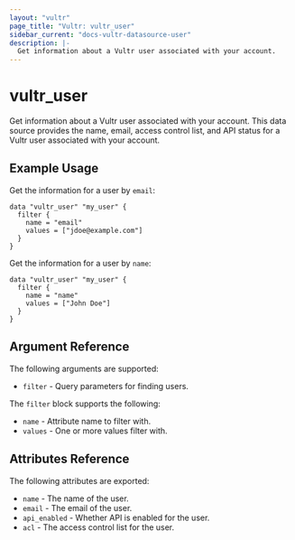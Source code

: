 ```yaml
---
layout: "vultr"
page_title: "Vultr: vultr_user"
sidebar_current: "docs-vultr-datasource-user"
description: |-
  Get information about a Vultr user associated with your account.
---
```


# vultr_user

Get information about a Vultr user associated with your account. This data source provides the name, email, access control list, and API status for a Vultr user associated with your account.

## Example Usage

Get the information for a user by `email`:
```hcl
data "vultr_user" "my_user" {
  filter {
    name = "email"
    values = ["jdoe@example.com"]
  }
}
```

Get the information for a user by `name`:
```hcl
data "vultr_user" "my_user" {
  filter {
    name = "name"
    values = ["John Doe"]
  }
}
```

## Argument Reference

The following arguments are supported:

* `filter` - Query parameters for finding users.

The `filter` block supports the following:

* `name` - Attribute name to filter with.
* `values` - One or more values filter with.

## Attributes Reference

The following attributes are exported:

* `name` - The name of the user.
* `email` - The email of the user.
* `api_enabled` - Whether API is enabled for the user.
* `acl` - The access control list for the user.